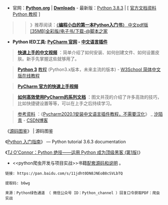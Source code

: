 - 官网：[**Python.org**](https://www.python.org/) | [**Dwnloads**](https://www.python.org/downloads/) - 最新版：[Python 3.8.3](https://www.python.org/downloads/release/python-383/) | [ [官方文档资料 Python 教程](https://docs.python.org/zh-cn/3/tutorial/index.html) ]

>> 》推荐阅读：[《**编程小白的第一本Python入门书**》 中文pdf版[35MB]全彩版/电子书/下载-@脚本之家](https://github.com/taoste/Hello-World/blob/master/Technical%20File(PDF)/%E3%80%8A%E7%BC%96%E7%A8%8B%E5%B0%8F%E7%99%BD%E7%9A%84%E7%AC%AC%E4%B8%80%E6%9C%ACPython%E5%85%A5%E9%97%A8%E4%B9%A6%E3%80%8B.md)

- **Python IED工具: [PyCharm 官网](https://www.jetbrains.com/pycharm/) - [中文语言插件](https://plugins.jetbrains.com/plugin/13710-chinese-simplified-language-pack-eap/versions)**

> [**快速上手的中文视频**](http://v.youku.com/v_show/id_XODMyMzM1NzQ4.html) ：简单介绍了如何安装、如何创建文件、如何设置皮肤。新手先掌握这些就够用了。

> [**Python 3**](https://www.w3school.com.cn/python/index.asp) [教程](https://www.w3cschool.cn/python3/) (Python3.x版本，未来主流的版本) - [W3School 简体中文版在线教程](https://www.w3school.com.cn/)

> [**PyCharm 官方的快速上手视频**](https://www.jetbrains.com/pycharm/documentation/)

> [**如何高效使用PyCharm的系列文档**](http://pedrokroger.net/getting-started-pycharm-python-ide/) ：图文并茂的介绍了许多高效的技巧，比如快捷键设置等等，可以在上手之后持续学习。

> [参考资料](https://so.csdn.net/so/search/s.do?q=Python) ：《[Pycharm2020.1安装中文语言插件教程，不需要汉化](https://blog.csdn.net/qq_42825420/article/details/105690039)》 _ [汐陌青](https://me.csdn.net/qq_42825420) - [CSDN博客](https://blog.csdn.net/)

《[源码图鉴](https://wood.codemao.cn/wood_docs/web/code/)》 | 源码图鉴

《[Python 入门指南](http://www.pythondoc.com/pythontutorial3/)》 — Python tutorial 3.6.3 documentation

《[TJ O'Connor：Python 绝技——运用 Python 成为顶级黑客 (第1版)](https://github.com/taoste/Hello-World/raw/master/Technical%20File(PDF)/TJ%20O'Connor%EF%BC%9APython%20%E7%BB%9D%E6%8A%80%E2%80%94%E2%80%94%E8%BF%90%E7%94%A8%20Python%20%E6%88%90%E4%B8%BA%E9%A1%B6%E7%BA%A7%E9%BB%91%E5%AE%A2%20(%E7%AC%AC1%E7%89%88).pdf)》


- <<python爬虫开发与项目实战>>书籍[配套源码和说明](https://github.com/qiyeboy/SpiderBook) 。
```
链接: https://pan.baidu.com/s/11jdht0DN8JNEoB8cSVLbTQ 

提取码: b6wg

来源：Python绿色通道 （ 微信公众号 ID：Python_channel ）回复口令获取PDF：爬虫实战
```
